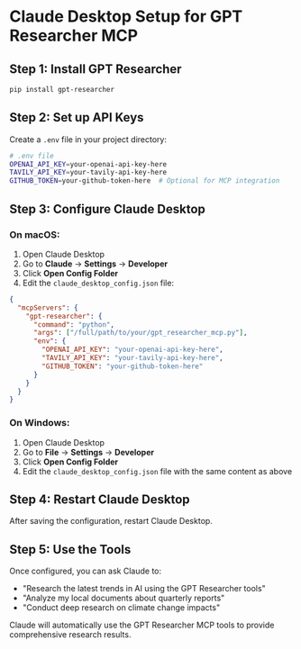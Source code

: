# Claude Desktop Setup for GPT Researcher MCP

## Step 1: Install GPT Researcher
```bash
pip install gpt-researcher
```

## Step 2: Set up API Keys
Create a `.env` file in your project directory:
```bash
# .env file
OPENAI_API_KEY=your-openai-api-key-here
TAVILY_API_KEY=your-tavily-api-key-here
GITHUB_TOKEN=your-github-token-here  # Optional for MCP integration
```

## Step 3: Configure Claude Desktop

### On macOS:
1. Open Claude Desktop
2. Go to **Claude** → **Settings** → **Developer**
3. Click **Open Config Folder**
4. Edit the `claude_desktop_config.json` file:

```json
{
  "mcpServers": {
    "gpt-researcher": {
      "command": "python",
      "args": ["/full/path/to/your/gpt_researcher_mcp.py"],
      "env": {
        "OPENAI_API_KEY": "your-openai-api-key-here",
        "TAVILY_API_KEY": "your-tavily-api-key-here",
        "GITHUB_TOKEN": "your-github-token-here"
      }
    }
  }
}
```

### On Windows:
1. Open Claude Desktop
2. Go to **File** → **Settings** → **Developer**
3. Click **Open Config Folder**
4. Edit the `claude_desktop_config.json` file with the same content as above

## Step 4: Restart Claude Desktop
After saving the configuration, restart Claude Desktop.

## Step 5: Use the Tools
Once configured, you can ask Claude to:
- "Research the latest trends in AI using the GPT Researcher tools"
- "Analyze my local documents about quarterly reports"
- "Conduct deep research on climate change impacts"

Claude will automatically use the GPT Researcher MCP tools to provide comprehensive research results.
